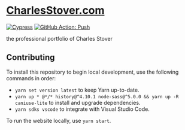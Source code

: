 # [CharlesStover.com](https://charlesstover.com/)

[![Cypress](https://img.shields.io/endpoint?label=end-to-end&style=flat&url=https://dashboard.cypress.io/badge/simple/fahz48/main)](https://dashboard.cypress.io/projects/fahz48/runs)
[![GitHub Action: Push](https://github.com/CharlesStover/charlesstover.com/actions/workflows/push.yml/badge.svg)](https://github.com/CharlesStover/charlesstover.com/actions/workflows/push.yml)

the professional portfolio of Charles Stover

## Contributing

To install this repository to begin local development, use the following
commands in order:

- `yarn set version latest` to keep Yarn up-to-date.
- `yarn up * @*/* history@^4.10.1 node-sass@^5.0.0 && yarn up -R caniuse-lite`
  to install and upgrade dependencies.
- `yarn sdks vscode` to integrate with Visual Studio Code.

To run the website locally, use `yarn start`.
